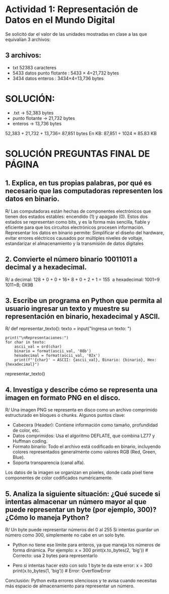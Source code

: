 # Actividad 1: Representación de Datos en el Mundo Digital
Se solicitó dar el valor de las unidades mostradas en clase a las que equivalían 3 archivos:
## 3 archivos:
- txt 52383 caracteres 
- 5433 datos punto flotante : 5433 × 4=21,732 bytes
- 3434 datos enteros : 3434×4=13,736 bytes

# SOLUCIÓN:
- .txt → 52,383 bytes
- punto flotante → 21,732 bytes
- enteros → 13,736 bytes

52,383 + 21,732 + 13,736= 87,851 bytes
En KB: 87,851 ÷ 1024 ≈ 85.83 KB
​
# SOLUCIÓN PREGUNTAS FINAL DE PÁGINA
## 1. Explica, en tus propias palabras, por qué es necesario que las computadoras representen los datos en binario.
R/ Las computadoras están hechas de componentes electrónicos que tienen dos estados estables: encendido (1) y apagado (0). Estos dos estados se representan como bits, y es la forma más sencilla, fiable y eficiente para que los circuitos electrónicos procesen información. Representar los datos en binario permite: Simplificar el diseño del hardware, evitar errores eléctricos causados por múltiples niveles de voltaje, estandarizar el almacenamiento y la transmisión de datos digitales

## 2. Convierte el número binario 10011011 a decimal y a hexadecimal.
R/ a decimal: 128 + 0 + 0 + 16+ 8 + 0 + 2 + 1 = 155
​   a hexadecimal: 1001=9 1011=B; 0X9B

## 3.  Escribe un programa en Python que permita al usuario ingresar un texto y muestre su representación en binario, hexadecimal y ASCII.
R/ def representar_texto():
    texto = input("Ingresa un texto: ")

    print("\nRepresentaciones:")
    for char in texto:
        ascii_val = ord(char)
        binario = format(ascii_val, '08b')
        hexadecimal = format(ascii_val, '02x')
        print(f"'{char}' → ASCII: {ascii_val}, Binario: {binario}, Hex: {hexadecimal}")

representar_texto()

## 4. Investiga y describe cómo se representa una imagen en formato PNG en el disco.
R/ Una imagen PNG se representa en disco como un archivo comprimido estructurado en bloques o chunks. Algunos puntos clave:

- Cabecera (Header): Contiene información como tamaño, profundidad de color, etc.
- Datos comprimidos: Usa el algoritmo DEFLATE, que combina LZ77 y Huffman coding.
- Formato binario: Todo el archivo está codificado en binario, incluyendo colores representados generalmente como valores RGB (Red, Green, Blue).
- Soporta transparencia (canal alfa).

Los datos de la imagen se organizan en píxeles, donde cada píxel tiene componentes de color codificados numéricamente.

## 5. Analiza la siguiente situación: ¿Qué sucede si intentas almacenar un número mayor al que puede representar un byte (por ejemplo, 300)? ¿Cómo lo maneja Python?
R/ Un byte puede representar números del 0 al 255 Si intentas guardar un número como 300, simplemente no cabe en un solo byte.

- Python no tiene ese límite para enteros, ya que maneja los números de forma dinámica. Por ejemplo:
x = 300
print(x.to_bytes(2, 'big'))  # Correcto: usa 2 bytes para representarlo

- Pero si intentas hacer esto con solo 1 byte te da este error: 
x = 300
print(x.to_bytes(1, 'big'))  # Error: OverflowError

Conclusión: Python evita errores silenciosos y te avisa cuando necesitas más espacio de almacenamiento para representar un número.

